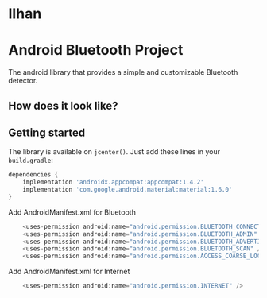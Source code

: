 # Ilhan

# Android Bluetooth Project
The android library that provides a simple and customizable Bluetooth detector.

How does it look like?
--------

Getting started
--------
The library is available on `jcenter()`. Just add these lines in your `build.gradle`:

```groovy
dependencies {
    implementation 'androidx.appcompat:appcompat:1.4.2'
    implementation 'com.google.android.material:material:1.6.0'
}
```
Add AndroidManifest.xml for Bluetooth
```groovy
    <uses-permission android:name="android.permission.BLUETOOTH_CONNECT" />
    <uses-permission android:name="android.permission.BLUETOOTH_ADMIN" />
    <uses-permission android:name="android.permission.BLUETOOTH_ADVERTISE" />
    <uses-permission android:name="android.permission.BLUETOOTH_SCAN" />
    <uses-permission android:name="android.permission.ACCESS_COARSE_LOCATION" />

```
Add AndroidManifest.xml for Internet
```groovy
    <uses-permission android:name="android.permission.INTERNET" />
```
